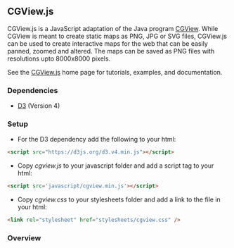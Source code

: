 ## CGView.js

CGView.js is a JavaScript adaptation of the Java program [CGView](http://wishart.biology.ualberta.ca/cgview/index.html).
While CGView is meant to create static maps as PNG, JPG or SVG files, CGView.js can be used to create
interactive maps for the web that can be easily panned, zoomed and altered. The maps can be saved as PNG files
with resolutions upto 8000x8000 pixels.

See the [CGView.js](https://js.cgview.ca) home page for tutorials, examples, and documentation.


### Dependencies
* [D3](http://d3js.org) (Version 4)

### Setup ###

* For the D3 dependency add the following to your html:

```html
<script src="https://d3js.org/d3.v4.min.js"></script>
```

* Copy *cgview.js* to your javascript folder and add a script tag to your html:

```html
<script src='javascript/cgview.min.js'></script>
```

* Copy *cgview.css* to your stylesheets folder and add a link to the file in your html:

```html
<link rel="stylesheet" href="stylesheets/cgview.css" />
```

### Overview ###





